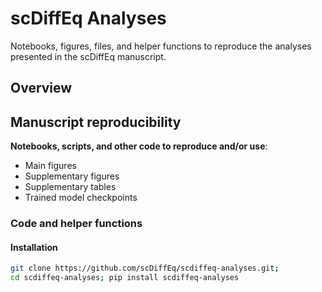 # scDiffEq Analyses

Notebooks, figures, files, and helper functions to reproduce the analyses presented in the scDiffEq manuscript.

## Overview

## Manuscript reproducibility

**Notebooks, scripts, and other code to reproduce and/or use**:
* Main figures
* Supplementary figures
* Supplementary tables
* Trained model checkpoints

### Code and helper functions

#### Installation

```bash
git clone https://github.com/scDiffEq/scdiffeq-analyses.git;
cd scdiffeq-analyses; pip install scdiffeq-analyses
```


